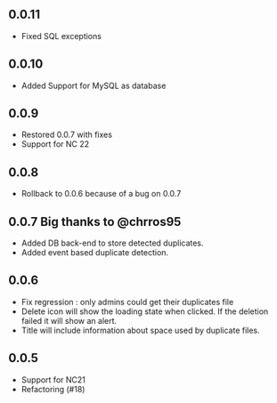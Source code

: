 ## 0.0.11
- Fixed SQL exceptions
## 0.0.10
- Added Support for MySQL as database
## 0.0.9

- Restored 0.0.7 with fixes
- Support for NC 22
## 0.0.8

- Rollback to 0.0.6 because of a bug on 0.0.7

## 0.0.7 Big thanks to @chrros95

- Added DB back-end to store detected duplicates.
- Added event based duplicate detection.
## 0.0.6

* Fix regression : only admins could get their duplicates file
* Delete icon will show the loading state when clicked. If the deletion failed it will show an alert.
* Title will include information about space used by duplicate files.


## 0.0.5

* Support for NC21
* Refactoring (#18)
